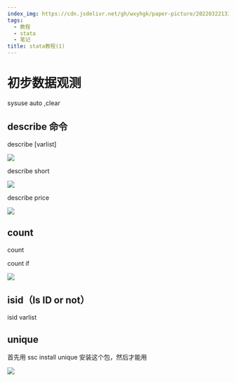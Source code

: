 ```yaml
---
index_img: https://cdn.jsdelivr.net/gh/wxyhgk/paper-picture/202203221333771.png
tags:
  - 教程
  - stata
  - 笔记
title: stata教程(1)
---
```

# 初步数据观测

sysuse auto ,clear

## describe 命令

describe [varlist]

![](https://cdn.jsdelivr.net/gh/wxyhgk/paper-picture/202203221328713.png)

describe short 

![](https://cdn.jsdelivr.net/gh/wxyhgk/paper-picture/202203221328719.png)

describe price

![](https://cdn.jsdelivr.net/gh/wxyhgk/paper-picture/202203221328720.png)

## count

count

count if

![](https://cdn.jsdelivr.net/gh/wxyhgk/paper-picture/202203221328721.png)

## isid（Is ID or not）

isid varlist

## unique

首先用 ssc install unique 安装这个包，然后才能用

![](https://cdn.jsdelivr.net/gh/wxyhgk/paper-picture/202203221328722.png)